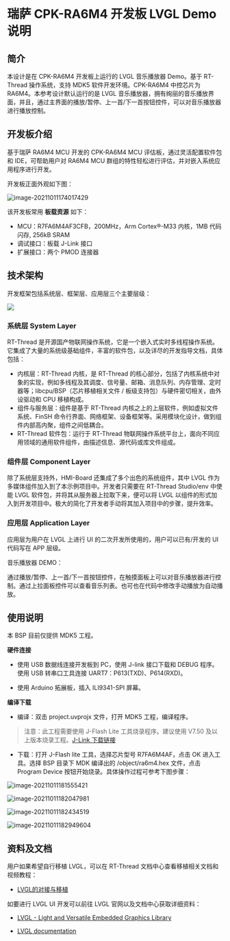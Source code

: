 # 瑞萨 CPK-RA6M4 开发板 LVGL Demo 说明

## 简介

本设计是在 CPK-RA6M4 开发板上运行的 LVGL 音乐播放器 Demo。基于 RT-Thread 操作系统，支持 MDK5 软件开发环境。CPK-RA6M4  中控芯片为 RA6M4。本参考设计默认运行的是 LVGL 音乐播放器，拥有绚丽的音乐播放界面，并且，通过主界面的播放/暂停、上一首/下一首按钮控件，可以对音乐播放器进行播放控制。

## 开发板介绍

基于瑞萨 RA6M4 MCU 开发的 CPK-RA6M4 MCU 评估板，通过灵活配置软件包和 IDE，可帮助用户对 RA6M4 MCU 群组的特性轻松进行评估，并对嵌入系统应用程序进行开发。

开发板正面外观如下图：

![image-20211011174017429](docs/picture/cpk-ra6m4.png) 

该开发板常用 **板载资源** 如下：

- MCU：R7FA6M4AF3CFB，200MHz，Arm Cortex®-M33 内核，1MB 代码闪存, 256kB SRAM
- 调试接口：板载 J-Link 接口
- 扩展接口：两个 PMOD 连接器

## 技术架构

开发框架包括系统层、框架层、应用层三个主要层级：

![](docs/picture/lvgl.png)

### 系统层 System Layer

RT-Thread 是开源国产物联网操作系统，它是一个嵌入式实时多线程操作系统。它集成了大量的系统级基础组件，丰富的软件包，以及详尽的开发指导文档，具体包括：

- 内核层：RT-Thread 内核，是 RT-Thread 的核心部分，包括了内核系统中对象的实现，例如多线程及其调度、信号量、邮箱、消息队列、内存管理、定时器等；libcpu/BSP（芯片移植相关文件 / 板级支持包）与硬件密切相关，由外设驱动和 CPU 移植构成。
- 组件与服务层：组件是基于 RT-Thread 内核之上的上层软件，例如虚拟文件系统、FinSH 命令行界面、网络框架、设备框架等。采用模块化设计，做到组件内部高内聚，组件之间低耦合。
- RT-Thread 软件包：运行于 RT-Thread 物联网操作系统平台上，面向不同应用领域的通用软件组件，由描述信息、源代码或库文件组成。

### 组件层 Component Layer

除了系统层支持外，HMI-Board 还集成了多个出色的系统组件，其中 LVGL 作为多媒体组件加入到了本示例项目中。开发者只需要在 RT-Thread Studio/env 中使能 LVGL 软件包，并将其从服务器上拉取下来，便可以将 LVGL 以组件的形式加入到开发项目中。极大的简化了开发者手动将其加入项目中的步骤，提升效率。

### 应用层 Application Layer

应用层为用户在 LVGL 上进行 UI 的二次开发所使用的，用户可以已有/开发的 UI 代码写在 APP 层级。

音乐播放器 DEMO：

通过播放/暂停、上一首/下一首按钮控件，在触摸面板上可以对音乐播放器进行控制。通过上拉面板控件可以查看音乐列表。也可也在代码中修改手动播放为自动播放。

## 使用说明

本 BSP 目前仅提供 MDK5 工程。

**硬件连接**

* 使用 USB 数据线连接开发板到 PC，使用 J-link 接口下载和 DEBUG 程序。使用 USB 转串口工具连接 UART7：P613(TXD)、P614(RXD)。

* 使用 Arduino 拓展板，插入 ILI9341-SPI 屏幕。

**编译下载**

- 编译：双击 project.uvprojx 文件，打开 MDK5 工程，编译程序。

> 注意：此工程需要使用 J-Flash Lite 工具烧录程序。建议使用 V7.50 及以上版本烧录工程。[J-Link 下载链接](https://www.segger.com/downloads/jlink/)

- 下载：打开 J-Flash lite 工具，选择芯片型号 R7FA6M4AF，点击 OK 进入工具。选择 BSP 目录下 MDK 编译出的 /object/ra6m4.hex 文件，点击 Program Device 按钮开始烧录。具体操作过程可参考下图步骤：

![image-20211011181555421](docs/picture/jflash1.png) 

![image-20211011182047981](docs/picture/jflash2.png) 

![image-20211011182434519](docs/picture/jflash.png) 

![image-20211011182949604](docs/picture/jflash3.png) 

## 资料及文档

用户如果希望自行移植 LVGL，可以在 RT-Thread 文档中心查看移植相关文档和视频教程：

- [LVGL的对接与移植](https://www.rt-thread.org/document/site/#/rt-thread-version/rt-thread-standard/packages-manual/lvgl-docs/introduction)

如要进行 LVGL UI 开发可以前往 LVGL 官网以及文档中心获取详细资料：

- [LVGL - Light and Versatile Embedded Graphics Library](https://lvgl.io/)

- [LVGL documentation](https://docs.lvgl.io/8.3/)
